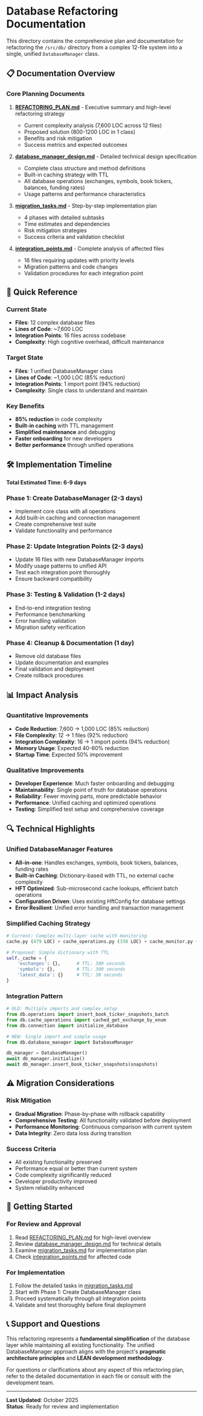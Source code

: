 # Database Refactoring Documentation

This directory contains the comprehensive plan and documentation for refactoring the `/src/db/` directory from a complex 12-file system into a single, unified `DatabaseManager` class.

## 📋 Documentation Overview

### Core Planning Documents

1. **[REFACTORING_PLAN.md](./REFACTORING_PLAN.md)** - Executive summary and high-level refactoring strategy
   - Current complexity analysis (7,600 LOC across 12 files)
   - Proposed solution (800-1200 LOC in 1 class)
   - Benefits and risk mitigation
   - Success metrics and expected outcomes

2. **[database_manager_design.md](./database_manager_design.md)** - Detailed technical design specification
   - Complete class structure and method definitions
   - Built-in caching strategy with TTL
   - All database operations (exchanges, symbols, book tickers, balances, funding rates)
   - Usage patterns and performance characteristics

3. **[migration_tasks.md](./migration_tasks.md)** - Step-by-step implementation plan
   - 4 phases with detailed subtasks
   - Time estimates and dependencies
   - Risk mitigation strategies
   - Success criteria and validation checklist

4. **[integration_points.md](./integration_points.md)** - Complete analysis of affected files
   - 16 files requiring updates with priority levels
   - Migration patterns and code changes
   - Validation procedures for each integration point

## 🎯 Quick Reference

### Current State
- **Files**: 12 complex database files
- **Lines of Code**: ~7,600 LOC
- **Integration Points**: 16 files across codebase
- **Complexity**: High cognitive overhead, difficult maintenance

### Target State  
- **Files**: 1 unified DatabaseManager class
- **Lines of Code**: ~1,000 LOC (85% reduction)
- **Integration Points**: 1 import point (94% reduction)
- **Complexity**: Single class to understand and maintain

### Key Benefits
- **85% reduction** in code complexity
- **Built-in caching** with TTL management
- **Simplified maintenance** and debugging
- **Faster onboarding** for new developers
- **Better performance** through unified operations

## 🛠️ Implementation Timeline

**Total Estimated Time: 6-9 days**

### Phase 1: Create DatabaseManager (2-3 days)
- Implement core class with all operations
- Add built-in caching and connection management
- Create comprehensive test suite
- Validate functionality and performance

### Phase 2: Update Integration Points (2-3 days)
- Update 16 files with new DatabaseManager imports
- Modify usage patterns to unified API
- Test each integration point thoroughly
- Ensure backward compatibility

### Phase 3: Testing & Validation (1-2 days)
- End-to-end integration testing
- Performance benchmarking
- Error handling validation
- Migration safety verification

### Phase 4: Cleanup & Documentation (1 day)
- Remove old database files
- Update documentation and examples
- Final validation and deployment
- Create rollback procedures

## 📊 Impact Analysis

### Quantitative Improvements
- **Code Reduction**: 7,600 → 1,000 LOC (85% reduction)
- **File Complexity**: 12 → 1 files (92% reduction)
- **Integration Complexity**: 16 → 1 import points (94% reduction)
- **Memory Usage**: Expected 40-60% reduction
- **Startup Time**: Expected 50% improvement

### Qualitative Improvements
- **Developer Experience**: Much faster onboarding and debugging
- **Maintainability**: Single point of truth for database operations
- **Reliability**: Fewer moving parts, more predictable behavior
- **Performance**: Unified caching and optimized operations
- **Testing**: Simplified test setup and comprehensive coverage

## 🔍 Technical Highlights

### Unified DatabaseManager Features
- **All-in-one**: Handles exchanges, symbols, book tickers, balances, funding rates
- **Built-in Caching**: Dictionary-based with TTL, no external cache complexity
- **HFT Optimized**: Sub-microsecond cache lookups, efficient batch operations
- **Configuration Driven**: Uses existing HftConfig for database settings
- **Error Resilient**: Unified error handling and transaction management

### Simplified Caching Strategy
```python
# Current: Complex multi-layer cache with monitoring
cache.py (479 LOC) + cache_operations.py (338 LOC) + cache_monitor.py + cache_validation.py

# Proposed: Simple dictionary with TTL
self._cache = {
    'exchanges': {},      # TTL: 300 seconds
    'symbols': {},        # TTL: 300 seconds  
    'latest_data': {}     # TTL: 30 seconds
}
```

### Integration Pattern
```python
# OLD: Multiple imports and complex setup
from db.operations import insert_book_ticker_snapshots_batch
from db.cache_operations import cached_get_exchange_by_enum
from db.connection import initialize_database

# NEW: Single import and simple usage
from db.database_manager import DatabaseManager

db_manager = DatabaseManager()
await db_manager.initialize()
await db_manager.insert_book_ticker_snapshots(snapshots)
```

## ⚠️ Migration Considerations

### Risk Mitigation
- **Gradual Migration**: Phase-by-phase with rollback capability
- **Comprehensive Testing**: All functionality validated before deployment
- **Performance Monitoring**: Continuous comparison with current system
- **Data Integrity**: Zero data loss during transition

### Success Criteria
- All existing functionality preserved
- Performance equal or better than current system  
- Code complexity significantly reduced
- Developer productivity improved
- System reliability enhanced

## 🚀 Getting Started

### For Review and Approval
1. Read [REFACTORING_PLAN.md](./REFACTORING_PLAN.md) for high-level overview
2. Review [database_manager_design.md](./database_manager_design.md) for technical details
3. Examine [migration_tasks.md](./migration_tasks.md) for implementation plan
4. Check [integration_points.md](./integration_points.md) for affected code

### For Implementation
1. Follow the detailed tasks in [migration_tasks.md](./migration_tasks.md)
2. Start with Phase 1: Create DatabaseManager class
3. Proceed systematically through all integration points
4. Validate and test thoroughly before final deployment

## 📞 Support and Questions

This refactoring represents a **fundamental simplification** of the database layer while maintaining all existing functionality. The unified DatabaseManager approach aligns with the project's **pragmatic architecture principles** and **LEAN development methodology**.

For questions or clarifications about any aspect of this refactoring plan, refer to the detailed documentation in each file or consult with the development team.

---

**Last Updated**: October 2025  
**Status**: Ready for review and implementation